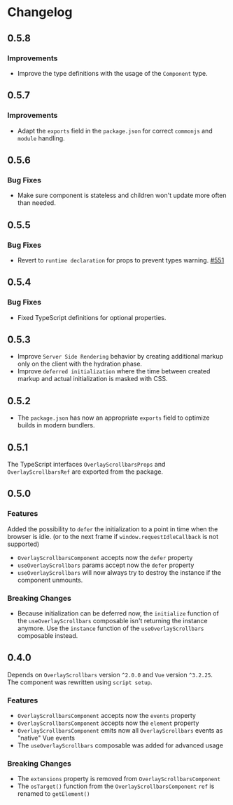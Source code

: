 # Changelog

## 0.5.8

### Improvements

- Improve the type definitions with the usage of the `Component` type.

## 0.5.7

### Improvements

- Adapt the `exports` field in the `package.json` for correct `commonjs` and `module` handling. 

## 0.5.6

### Bug Fixes

- Make sure component is stateless and children won't update more often than needed.

## 0.5.5

### Bug Fixes

- Revert to `runtime declaration` for props to prevent types warning. [#551](https://github.com/KingSora/OverlayScrollbars/issues/551)

## 0.5.4

### Bug Fixes

- Fixed TypeScript definitions for optional properties.

## 0.5.3

- Improve `Server Side Rendering` behavior by creating additional markup only on the client with the hydration phase.
- Improve `deferred initialization` where the time between created markup and actual initialization is masked with CSS.

## 0.5.2

- The `package.json` has now an appropriate `exports` field to optimize builds in modern bundlers.

## 0.5.1

The TypeScript interfaces `OverlayScrollbarsProps` and `OverlayScrollbarsRef` are exported from the package.

## 0.5.0

### Features

Added the possibility to `defer` the initialization to a point in time when the browser is idle. (or to the next frame if `window.requestIdleCallback` is not supported) 
- `OverlayScrollbarsComponent` accepts now the `defer` property
- `useOverlayScrollbars` params accept now the `defer` property
- `useOverlayScrollbars` will now always try to destroy the instance if the component unmounts.

### Breaking Changes

- Because initialization can be deferred now, the `initialize` function of the `useOverlayScrollbars` composable isn't returning the instance anymore. Use the `instance` function of the `useOverlayScrollbars` composable instead.

## 0.4.0

Depends on `OverlayScrollbars` version `^2.0.0` and `Vue` version `^3.2.25`.  
The component was rewritten using `script setup`.

### Features

- `OverlayScrollbarsComponent` accepts now the `events` property
- `OverlayScrollbarsComponent` accepts now the `element` property
- `OverlayScrollbarsComponent` emits now all `OverlayScrollbars` events as "native" Vue events
- The `useOverlayScrollbars` composable was added for advanced usage 

### Breaking Changes

- The `extensions` property is removed from `OverlayScrollbarsComponent`
- The `osTarget()` function from the `OverlayScrollbarsComponent` `ref` is renamed to `getElement()`